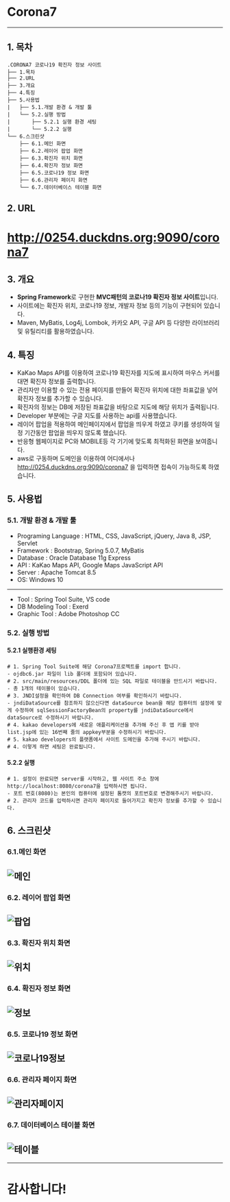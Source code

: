 # Corona7
-----------------
## 1. 목차
```
.CORONA7 코로나19 확진자 정보 사이트
├── 1.목차
├── 2.URL
├── 3.개요
├── 4.특징
├── 5.사용법
|   ├── 5.1.개발 환경 & 개발 툴
|   └── 5.2.실행 방법
|       ├── 5.2.1 실행 환경 세팅
|       └── 5.2.2 실행
└── 6.스크린샷
    ├── 6.1.메인 화면
    ├── 6.2.레이어 팝업 화면
    ├── 6.3.확진자 위치 화면
    ├── 6.4.확진자 정보 화면
    ├── 6.5.코로나19 정보 화면
    ├── 6.6.관리자 페이지 화면
    └── 6.7.데이터베이스 테이블 화면
```

## 2. URL 
# http://0254.duckdns.org:9090/corona7



## 3. 개요
 - **Spring Framework**로 구현한 **MVC패턴의 코로나19 확진자 정보 사이트**입니다. 
 - 사이트에는 확진자 위치, 코로나19 정보, 개발자 정보 등의 기능이 구현되어 있습니다.
 - Maven, MyBatis, Log4j, Lombok, 카카오 API, 구글 API 등 다양한 라이브러리 및 유틸리티를 활용하였습니다. 
 
 
 
## 4. 특징
- KaKao Maps API를 이용하여 코로나19 확진자를 지도에 표시하여 마우스 커서를 대면 확진자 정보를 출력합니다.
- 관리자만 이용할 수 있는 전용 페이지를 만들어 확진자 위치에 대한 좌표값을 넣어 확진자 정보를 추가할 수 있습니다.
- 확진자의 정보는 DB에 저장된 좌표값을 바탕으로 지도에 해당 위치가 출력됩니다.
- Developer 부분에는 구글 지도를 사용하는 api를 사용했습니다.
- 레이어 팝업을 적용하여 메인페이지에서 팝업을 띄우게 하였고 쿠키를 생성하여 일정 기간동안 팝업을 띄우지 않도록 했습니다.
- 반응형 웹페이지로 PC와 MOBILE등 각 기기에 맞도록 최적화된 화면을 보여줍니다.
- aws로 구동하며 도메인을 이용하여 어디에서나 http://0254.duckdns.org:9090/corona7 을 입력하면 접속이 가능하도록 하였습니다.



## 5. 사용법
### 5.1. 개발 환경 & 개발 툴
- Programing Language : HTML, CSS, JavaScript, jQuery, Java 8, JSP, Servlet
- Framework : Bootstrap, Spring 5.0.7, MyBatis
- Database : Oracle Database 11g Express
- API : KaKao Maps API, Google Maps JavaScript API
- Server : Apache Tomcat 8.5
- OS: Windows 10 
-----------------------------------------------------------------------------
- Tool : Spring Tool Suite, VS code
- DB Modeling Tool : Exerd
- Graphic Tool : Adobe Photoshop CC


### 5.2. 실행 방법
#### 5.2.1 실행환경 세팅
```
# 1. Spring Tool Suite에 해당 Corona7프로젝트를 import 합니다.
- ojdbc6.jar 파일이 lib 폴더에 포함되어 있습니다. 
# 2. src/main/resources/DDL 폴더에 있는 SQL 파일로 테이블을 만드시기 바랍니다. 
- 총 1개의 테이블이 있습니다.
# 3. JNDI설정을 확인하여 DB Connection 여부를 확인하시기 바랍니다.
- jndiDataSource를 참조하지 않으신다면 dataSource bean을 해당 컴퓨터의 설정에 맞게 수정하여 sqlSessionFactoryBean의 property를 jndiDataSource에서 dataSource로 수정하시기 바랍니다.
# 4. kakao developers에 새로운 애플리케이션을 추가해 주신 후 앱 키를 받아 list.jsp에 있는 16번째 줄의 appkey부분을 수정하시기 바랍니다.
# 5. kakao developers의 플랫폼에서 사이트 도메인을 추가해 주시기 바랍니다.
# 4. 이렇게 하면 세팅은 완료됩니다.
```
#### 5.2.2 실행
```
# 1. 설정이 완료되면 server를 시작하고, 웹 사이트 주소 창에 http://localhost:8080/corona7을 입력하시면 됩니다. 
- 포트 번호(8080)는 본인의 컴퓨터에 설정된 톰캣의 포트번호로 변경해주시기 바랍니다. 
# 2. 관리자 코드를 입력하시면 관리자 페이지로 들어가지고 확진자 정보를 추가할 수 있습니다.
```


## 6. 스크린샷

### 6.1.메인 화면
 ![메인](./screenshot/corona0.png)
 -------------

### 6.2. 레이어 팝업 화면
 ![팝업](./screenshot/corona1.png)
 -------------
 
 ### 6.3. 확진자 위치 화면
 ![위치](./screenshot/corona2.png)
 -------------
  
 ### 6.4. 확진자 정보 화면
 ![정보](./screenshot/corona8.png)
 -------------
  
 ### 6.5. 코로나19 정보 화면
 ![코로나19정보](/screenshot/corona3.png)
 -------------
  
 ### 6.6. 관리자 페이지 화면
 ![관리자페이지](./screenshot/corona5.png)
 -------------
  
 ### 6.7. 데이터베이스 테이블 화면
 ![테이블](./screenshot/corona6.png)
 -------------


-----------------------------------------------------------------------------
# 감사합니다!
